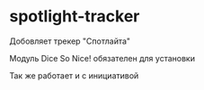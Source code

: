 # spotlight-tracker
Добовляет трекер "Спотлайта"  

Модуль Dice So Nice! обязателен для установки  

Так же работает и с инициативой
